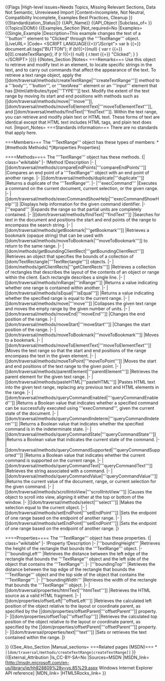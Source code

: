 {{Flags
|High-level issues=Needs Topics, Missing Relevant Sections, Data Not Semantic, Unreviewed Import
|Content=Incomplete, Not Neutral, Compatibility Incomplete, Examples Best Practices, Cleanup
}}
{{Standardization_Status|}}
{{API_Name}}
{{API_Object
|Subclass_of=
}}
{{Topics|DOM}}
{{Examples_Section
|Not_required=No
|Examples={{Single_Example
|Description=This example changes the text of a '''button''' element to "Clicked" through the '''TextRange''' object.
|LiveURL=
|Code=
&lt;SCRIPT LANGUAGE{{=}}"JScript"&gt;
var b {{=}} document.all.tags("BUTTON");
if (b!{{=}}null) {
    var r {{=}} b[0].createTextRange();
    if (r !{{=}} null) {
        r.text {{=}} "Clicked";
    }
}
&lt;/SCRIPT&gt;
}}}}
{{Notes_Section
|Notes=
===Remarks===
Use this object to retrieve and modify text in an element, to locate specific strings in the text, and to carry out commands that affect the appearance of the text.
To retrieve a text range object, apply the [[dom/traversal/methods/createTextRange|'''createTextRange''']] method to a '''body''', '''button''', or '''textArea''' element or an '''input''' element that has [[html/attributes/type|'''TYPE''']] text.
Modify the extent of the text range by moving its start and end positions with methods such as [[dom/traversal/methods/move|'''move''']], [[dom/traversal/methods/moveToElementText|'''moveToElementText''']], and [[dom/traversal/methods/findText|'''findText''']]. Within the text range, you can retrieve and modify plain text or HTML text. These forms of text are identical except that HTML text includes HTML tags, and plain text does not.
|Import_Notes=
===Standards information===
There are no standards that apply here.

===Members===
The '''TextRange''' object has these types of members:
*[#methods Methods]
*[#properties Properties]


====Methods====
The '''TextRange''' object has these methods.
{| class="wikitable"
|-
!Method
!Description
|-
|[[dom/traversal/methods/compareEndPoints|'''compareEndPoints''']]
|Compares an end point of a '''TextRange''' object with an end point of another range.
|-
|[[dom/traversal/methods/duplicate|'''duplicate''']]
|Returns a duplicate of the '''TextRange'''.
|-
|'''execCommand'''
|Executes a command on the current document, current selection, or the given range.
|-
|[[dom/traversal/methods/execCommandShowHelp|'''execCommandShowHelp''']]
|Displays help information for the given command identifier.
|-
|'''expand'''
|Expands the range so that partial units are completely contained.
|-
|[[dom/traversal/methods/findText|'''findText''']]
|Searches for text in the document and positions the start and end points of the range to encompass the search string.
|-
|[[dom/traversal/methods/getBookmark|'''getBookmark''']]
|Retrieves a bookmark (opaque string) that can be used with [[dom/traversal/methods/moveToBookmark|'''moveToBookmark''']] to return to the same range.
|-
|[[dom/methods/getBoundingClientRect|'''getBoundingClientRect''']]
|Retrieves an object that specifies the bounds of a collection of [[dom/TextRectangle|'''TextRectangle''']] objects.
|-
|[[dom/methods/getClientRects|'''getClientRects''']]
|Retrieves a collection of rectangles that describes the layout of the contents of an object or range within the client. Each rectangle describes a single line.
|-
|[[dom/traversal/methods/inRange|'''inRange''']]
|Returns a value indicating whether one range is contained within another.
|-
|[[dom/traversal/methods/isEqual|'''isEqual''']]
|Returns a value indicating whether the specified range is equal to the current range.
|-
|[[dom/traversal/methods/move|'''move''']]
|Collapses the given text range and moves the empty range by the given number of units.
|-
|[[dom/traversal/methods/moveEnd|'''moveEnd''']]
|Changes the end position of the range.
|-
|[[dom/traversal/methods/moveStart|'''moveStart''']]
|Changes the start position of the range.
|-
|[[dom/traversal/methods/moveToBookmark|'''moveToBookmark''']]
|Moves to a bookmark.
|-
|[[dom/traversal/methods/moveToElementText|'''moveToElementText''']]
|Moves the text range so that the start and end positions of the range encompass the text in the given element.
|-
|[[dom/traversal/methods/moveToPoint|'''moveToPoint''']]
|Moves the start and end positions of the text range to the given point.
|-
|[[dom/traversal/methods/parentElement|'''parentElement''']]
|Retrieves the parent element for the given text range.
|-
|[[dom/traversal/methods/pasteHTML|'''pasteHTML''']]
|Pastes HTML text into the given text range, replacing any previous text and HTML elements in the range.
|-
|[[dom/traversal/methods/queryCommandEnabled|'''queryCommandEnabled''']]
|Returns a Boolean value that indicates whether a specified command can be successfully executed using '''execCommand''', given the current state of the document.
|-
|[[dom/traversal/methods/queryCommandIndeterm|'''queryCommandIndeterm''']]
|Returns a Boolean value that indicates whether the specified command is in the indeterminate state.
|-
|[[dom/traversal/methods/queryCommandState|'''queryCommandState''']]
|Returns a Boolean value that indicates the current state of the command.
|-
|[[dom/traversal/methods/queryCommandSupported|'''queryCommandSupported''']]
|Returns a Boolean value that indicates whether the current command is supported on the current range.
|-
|[[dom/traversal/methods/queryCommandText|'''queryCommandText''']]
|Retrieves the string associated with a command.
|-
|[[dom/traversal/methods/queryCommandValue|'''queryCommandValue''']]
|Returns the current value of the document, range, or current selection for the given command.
|-
|[[dom/traversal/methods/scrollIntoView|'''scrollIntoView''']]
|Causes the object to scroll into view, aligning it either at the top or bottom of the window.
|-
|[[dom/traversal/methods/select|'''select''']]
|Makes the selection equal to the current object.
|-
|[[dom/traversal/methods/setEndPoint|'''setEndPoint''']]
|Sets the endpoint of one range based on the endpoint of another range.
|-
|[[dom/traversal/methods/setEndPoint|'''setEndPoint''']]
|Sets the endpoint of one range based on the endpoint of another range.
|}
 

====Properties====
The '''TextRange''' object has these properties.
{| class="wikitable"
|-
!Property
!Description
|-
|'''boundingHeight'''
|Retrieves the height of the rectangle that bounds the '''TextRange''' object.
|-
|'''boundingLeft'''
|Retrieves the distance between the left edge of the rectangle that bounds the '''TextRange''' object and the left side of the object that contains the '''TextRange'''.
|-
|'''boundingTop'''
|Retrieves the distance between the top edge of the rectangle that bounds the '''TextRange''' object and the top side of the object that contains the '''TextRange'''.
|-
|'''boundingWidth'''
|Retrieves the width of the rectangle that bounds the '''TextRange''' object.
|-
|[[dom/traversal/properties/htmlText|'''htmlText''']]
|Retrieves the HTML source as a valid HTML fragment.
|-
|[[dom/properties/offsetLeft|'''offsetLeft''']]
|Retrieves the calculated left position of the object relative to the layout or coordinate parent, as specified by the [[dom/properties/offsetParent|'''offsetParent''']] property.
|-
|[[dom/properties/offsetTop|'''offsetTop''']]
|Retrieves the calculated top position of the object relative to the layout or coordinate parent, as specified by the [[dom/properties/offsetParent|'''offsetParent''']] property.
|-
|[[dom/traversal/properties/text|'''text''']]
|Sets or retrieves the text contained within the range.
|}
 

}}
{{See_Also_Section
|Manual_sections=
===Related pages (MSDN)===
*<code>[[dom/traversal/methods/createTextRange|createTextRange]]</code>
}}
{{External_Attribution
|Is_CC-BY-SA=No
|Sources=MSDN
|MSDN_link=[http://msdn.microsoft.com/en-us/library/ie/hh828809%28v=vs.85%29.aspx Windows Internet Explorer API reference]
|MDN_link=
|HTML5Rocks_link=
}}